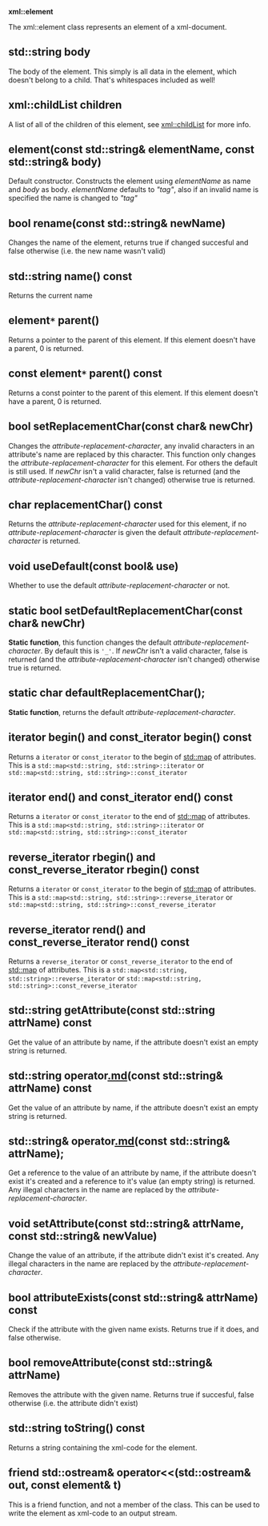 **xml::element**

The xml::element class represents an element of a xml-document.




## std::string body ##
The body of the element. This simply is all data in the element, which doesn't belong to a child. That's whitespaces included as well!

## xml::childList children ##
A list of all of the children of this element, see [xml::childList](xmlChildList.md) for more info.

## element(const std::string& elementName, const std::string& body) ##
Default constructor. Constructs the element using _elementName_ as name and _body_ as body. _elementName_ defaults to _"tag"_, also if an invalid name is specified the name is changed to _"tag"_

## bool rename(const std::string& newName) ##
Changes the name of the element, returns true if changed succesful and false otherwise (i.e. the new name wasn't valid)

## std::string name() const ##
Returns the current name

## element`*` parent() ##
Returns a pointer to the parent of this element. If this element doesn't  have a parent, 0 is returned.

## const element`*` parent() const ##
Returns a const pointer to the parent of this element. If this element doesn't  have a parent, 0 is returned.

## bool setReplacementChar(const char& newChr) ##
Changes the _attribute-replacement-character_, any invalid characters in an attribute's name are replaced by this character. This function only changes the _attribute-replacement-character_ for this element. For others the default is still used. If _newChr_ isn't a valid character, false is returned (and the _attribute-replacement-character_ isn't changed) otherwise true is returned.

## char replacementChar() const ##
Returns the _attribute-replacement-character_ used for this element, if no _attribute-replacement-character_ is given the default _attribute-replacement-character_ is returned.

## void useDefault(const bool& use) ##
Whether to use the default _attribute-replacement-character_ or not.

## static bool setDefaultReplacementChar(const char& newChr) ##
**Static function**, this function changes the default _attribute-replacement-character_. By default this is `'_'`. If _newChr_ isn't a valid character, false is returned (and the _attribute-replacement-character_ isn't changed) otherwise true is returned.

## static char defaultReplacementChar(); ##
**Static function**, returns the default _attribute-replacement-character_.

## iterator begin() and const\_iterator begin() const ##
Returns a `iterator` or `const_iterator` to the begin of [std::map](http://www.cplusplus.com/reference/stl/map/) of attributes. This is a `std::map<std::string, std::string>::iterator` or `std::map<std::string, std::string>::const_iterator`

## iterator end() and const\_iterator end() const ##
Returns a `iterator` or `const_iterator` to the end of [std::map](http://www.cplusplus.com/reference/stl/map/) of attributes. This is a `std::map<std::string, std::string>::iterator` or `std::map<std::string, std::string>::const_iterator`

## reverse\_iterator rbegin() and const\_reverse\_iterator rbegin() const ##
Returns a `iterator` or `const_iterator` to the begin of [std::map](http://www.cplusplus.com/reference/stl/map/) of attributes. This is a `std::map<std::string, std::string>::reverse_iterator` or `std::map<std::string, std::string>::const_reverse_iterator`

## reverse\_iterator rend() and const\_reverse\_iterator rend() const ##
Returns a `reverse_iterator` or `const_reverse_iterator` to the end of [std::map](http://www.cplusplus.com/reference/stl/map/) of attributes. This is a `std::map<std::string, std::string>::reverse_iterator` or `std::map<std::string, std::string>::const_reverse_iterator`

## std::string getAttribute(const std::string attrName) const ##
Get the value of an attribute by name, if the attribute doesn't exist an empty string is returned.

## std::string operator[.md](.md)(const std::string& attrName) const ##
Get the value of an attribute by name, if the attribute doesn't exist an empty string is returned.

## std::string& operator[.md](.md)(const std::string& attrName); ##
Get a reference to the value of an attribute by name, if the attribute doesn't exist it's created and a reference to it's value (an empty string) is returned. Any illegal characters in the name are replaced by the _attribute-replacement-character_.

## void setAttribute(const std::string& attrName, const std::string& newValue) ##
Change the value of an attribute, if the attribute didn't exist it's created. Any illegal characters in the name are replaced by the _attribute-replacement-character_.

## bool attributeExists(const std::string& attrName) const ##
Check if the attribute with the given name exists. Returns true if it does, and false otherwise.

## bool removeAttribute(const std::string& attrName) ##
Removes the attribute with the given name. Returns true if succesful, false otherwise (i.e. the attribute didn't exist)

## std::string toString() const ##
Returns a string containing the xml-code for the element.

## friend std::ostream& operator<<(std::ostream& out, const element& t) ##
This is a friend function, and not a member of the class. This can be used to write the element as xml-code to an output stream.